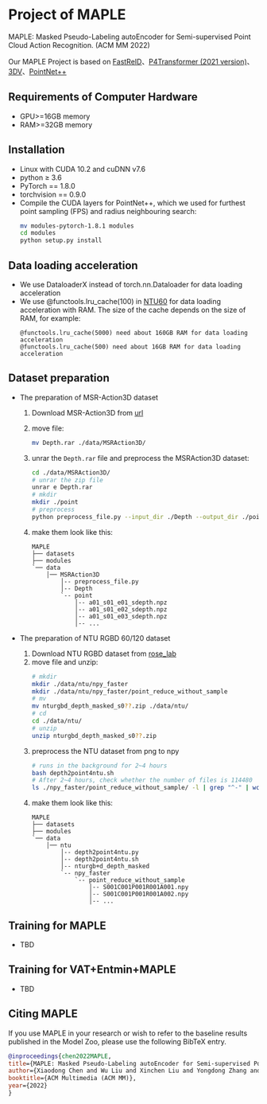 # **Project of  MAPLE**
MAPLE: Masked Pseudo-Labeling autoEncoder for Semi-supervised Point Cloud Action Recognition. (ACM MM 2022)

Our MAPLE Project is based on [FastReID](https://github.com/JDAI-CV/fast-reid)、[P4Transformer (2021 version)](https://github.com/hehefan/P4Transformer/tree/832b0529bf8f2ac941f5871f3d94c04325506a63)、[3DV](https://github.com/3huo/3DV-Action)、[PointNet++](https://github.com/facebookresearch/votenet/tree/master/pointnet2)

## **Requirements of Computer Hardware**
 - GPU>=16GB memory
 - RAM>=32GB memory

## **Installation**
 - Linux with CUDA 10.2 and cuDNN v7.6
 - python ≥ 3.6
 - PyTorch == 1.8.0
 - torchvision == 0.9.0
 - Compile the CUDA layers for PointNet++, which we used for furthest point sampling (FPS) and radius neighbouring search:
    ```bash
    mv modules-pytorch-1.8.1 modules
    cd modules
    python setup.py install
    ```

## **Data loading acceleration**
 - We use DataloaderX instead of torch.nn.Dataloader for data loading acceleration
 - We use @functools.lru_cache(100) in [NTU60](./datasets/ntu60.py) for data loading acceleration with RAM. The size of the cache depends on the size of RAM, for example:
    ```text
    @functools.lru_cache(5000) need about 160GB RAM for data loading acceleration
    @functools.lru_cache(500) need about 16GB RAM for data loading acceleration
    ```

## **Dataset preparation**
 - The preparation of MSR-Action3D dataset
    
    1. Download MSR-Action3D from [url](http://wangjiangb.github.io/my_data.html)
    2. move file:
    
        ```bash
        mv Depth.rar ./data/MSRAction3D/
        ```

    3. unrar the `Depth.rar` file and preprocess the MSRAction3D dataset:
        ```bash
        cd ./data/MSRAction3D/
        # unrar the zip file
        unrar e Depth.rar
        # mkdir
        mkdir ./point
        # preprocess
        python preprocess_file.py --input_dir ./Depth --output_dir ./point --num_cpu 8
        ```
    4. make them look like this:
        ```text
        MAPLE
        ├── datasets
        ├── modules
        `── data
            │── MSRAction3D
                │-- preprocess_file.py
                │-- Depth
                `-- point
                    │-- a01_s01_e01_sdepth.npz
                    │-- a01_s01_e02_sdepth.npz
                    │-- a01_s01_e03_sdepth.npz
                    │-- ...

        ```
    
 - The preparation of NTU RGBD 60/120 dataset
     1. Download NTU RGBD dataset from [rose_lab](https://rose1.ntu.edu.sg/dataset/actionRecognition/)
     2. move file and unzip:
        ```bash
        # mkdir
        mkdir ./data/ntu/npy_faster
        mkdir ./data/ntu/npy_faster/point_reduce_without_sample
        # mv
        mv nturgbd_depth_masked_s0??.zip ./data/ntu/
        # cd 
        cd ./data/ntu/
        # unzip
        unzip nturgbd_depth_masked_s0??.zip
        ```
     3. preprocess the NTU dataset from png to npy
        ```bash
        # runs in the background for 2~4 hours
        bash depth2point4ntu.sh
        # After 2~4 hours, check whether the number of files is 114480
        ls ./npy_faster/point_reduce_without_sample/ -l | grep "^-" | wc -l
        ```
    4. make them look like this:
        ```text
        MAPLE
        ├── datasets
        ├── modules
        `── data
            │── ntu
                │-- depth2point4ntu.py
                │-- depth2point4ntu.sh
                │-- nturgb+d_depth_masked
                `-- npy_faster
                    `-- point_reduce_without_sample
                        │-- S001C001P001R001A001.npy
                        │-- S001C001P001R001A002.npy
                        │-- ...

        ```


 ## Training for MAPLE
 - TBD

 ## Training for VAT+Entmin+MAPLE   
 - TBD

## **Citing MAPLE**

If you use MAPLE in your research or wish to refer to the baseline results published in the Model Zoo, please use the following BibTeX entry.

```BibTeX
@inproceedings{chen2022MAPLE,
title={MAPLE: Masked Pseudo-Labeling autoEncoder for Semi-supervised Point Cloud Action Recognition},
author={Xiaodong Chen and Wu Liu and Xinchen Liu and Yongdong Zhang and Jungong Han and Tao Mei},
booktitle={ACM Multimedia (ACM MM)},
year={2022}
}
```
